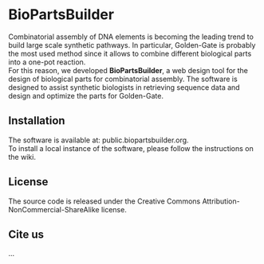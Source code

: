 BioPartsBuilder
===============

Combinatorial assembly of DNA elements is becoming the leading trend to build large scale synthetic pathways. In particular, Golden-Gate is probably the most used method since it allows to combine different biological parts into a one-pot reaction.   
For this reason, we developed **BioPartsBuilder**, a web design tool for the design of biological parts for combinatorial assembly. The software is designed to assist synthetic biologists in retrieving sequence data and design and optimize the parts for Golden-Gate.

Installation
---

The software is available at: public.biopartsbuilder.org.  
To install a local instance of the software, please follow the instructions on the wiki.

License
---

The source code is released under the Creative Commons Attribution-NonCommercial-ShareAlike license.

Cite us
---
...